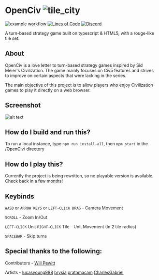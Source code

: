# OpenCiv ![tile_city](https://github.com/rhin123/OpenCiv/blob/master/client/assets/archive/tile_city.png?raw=true)

![example workflow](https://github.com/rhin123/OpenCiv/actions/workflows/build.yml/badge.svg)
[![Lines of Code](https://sonarcloud.io/api/project_badges/measure?project=rhin123_OpenCiv&metric=ncloc)](https://sonarcloud.io/summary/new_code?id=rhin123_OpenCiv)
[![Discord](https://img.shields.io/discord/925176383792087081.svg?logo=discord&logoColor=white&logoWidth=20&labelColor=7289DA&label=Discord&color=17cf48)](https://discord.gg/WFteeen5fu)

A turn-based strategy game built on typescript & HTML5, with a rouge-like tile set.

## About

OpenCiv is a love letter to turn-based strategy games inspired by Sid Meier's Civilization. The game mainly focuses on Civ5 features and strives to improve on certain aspects that were lacking in the series.


The main objective of this project is to allow players who enjoy Civilization games to play it directly on a web browser.

## Screenshot

![alt text](https://github.com/rhin123/OpenCiv/blob/master/meta/screenshots/new_ui_2.png?raw=true)

## How do I build and run this?

To run a local instance, type `npm run install-all`, then `npm start` in the /OpenCiv/ directory

## How do I play this?

Currently the project is being rewritten, so no playable version is available. Check back in a few months!

## Keybinds

`WASD` or `ARROW KEYS` or `LEFT-CLICK DRAG` - Camera Movement

`SCROLL` - Zoom In/Out

`LEFT-CLICK` Unit `RIGHT-CLICK` Tile - Unit Movement (In 2 tile radius)

`SPACEBAR` - Skip turns

## Special thanks to the following:

Contributors -
[Will Pewitt](https://github.com/willpewitt)

Artists -
[lucasyoung988](https://www.fiverr.com/lucasyoung988?source=order_page_summary_seller_link)
[brysia](https://www.fiverr.com/brysia?source=order_page_summary_seller_link)
[pratamacam](https://www.fiverr.com/pratamacam?source=order_page_summary_seller_link)
[CharlesGabriel](https://opengameart.org/content/10-basic-message-boxes)
